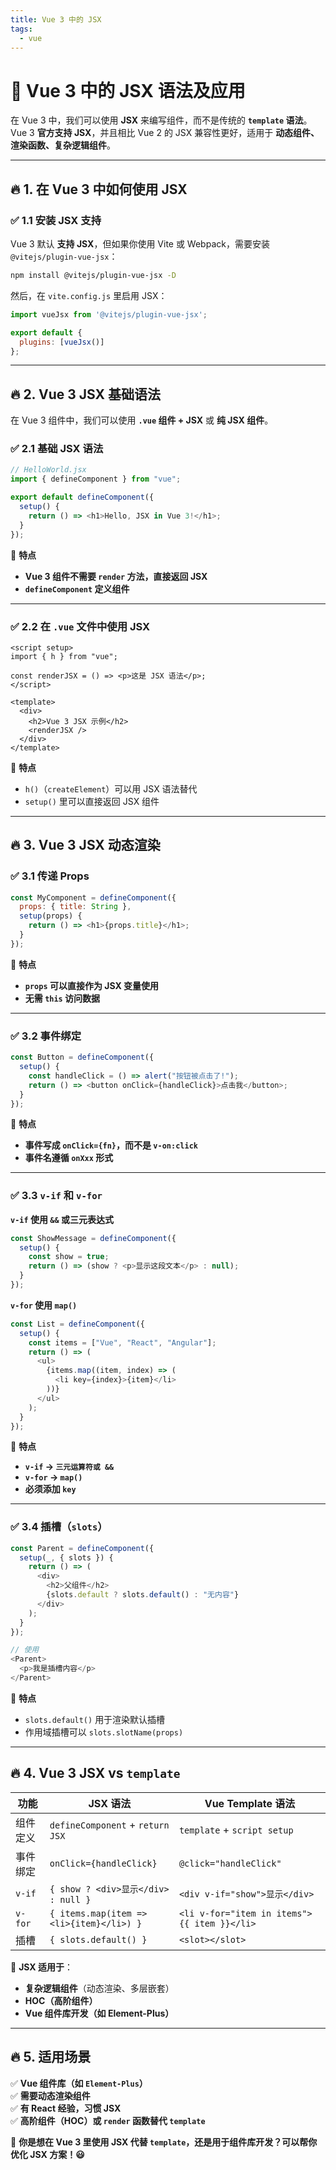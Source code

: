 ```yaml
---
title: Vue 3 中的 JSX 
tags:
  - vue
---
```



# **🚀 Vue 3 中的 JSX 语法及应用**

在 Vue 3 中，我们可以使用 **JSX** 来编写组件，而不是传统的 **`template` 语法**。Vue 3 **官方支持 JSX**，并且相比 Vue 2 的 JSX 兼容性更好，适用于 **动态组件、渲染函数、复杂逻辑组件**。

---

## **🔥 1. 在 Vue 3 中如何使用 JSX**
### **✅ 1.1 安装 JSX 支持**
Vue 3 默认 **支持 JSX**，但如果你使用 Vite 或 Webpack，需要安装 `@vitejs/plugin-vue-jsx`：
```bash
npm install @vitejs/plugin-vue-jsx -D
```
然后，在 `vite.config.js` 里启用 JSX：
```javascript
import vueJsx from '@vitejs/plugin-vue-jsx';

export default {
  plugins: [vueJsx()]
};
```

---

## **🔥 2. Vue 3 JSX 基础语法**
在 Vue 3 组件中，我们可以使用 **`.vue` 组件 + JSX** 或 **纯 JSX 组件**。

### **✅ 2.1 基础 JSX 语法**
```javascript
// HelloWorld.jsx
import { defineComponent } from "vue";

export default defineComponent({
  setup() {
    return () => <h1>Hello, JSX in Vue 3!</h1>;
  }
});
```
📌 **特点**
- **Vue 3 组件不需要 `render` 方法，直接返回 JSX**
- **`defineComponent` 定义组件**

---

### **✅ 2.2 在 `.vue` 文件中使用 JSX**
```vue
<script setup>
import { h } from "vue";

const renderJSX = () => <p>这是 JSX 语法</p>;
</script>

<template>
  <div>
    <h2>Vue 3 JSX 示例</h2>
    <renderJSX />
  </div>
</template>
```
📌 **特点**
- `h()`（`createElement`）可以用 JSX 语法替代
- `setup()` 里可以直接返回 JSX 组件

---

## **🔥 3. Vue 3 JSX 动态渲染**
### **✅ 3.1 传递 Props**
```javascript
const MyComponent = defineComponent({
  props: { title: String },
  setup(props) {
    return () => <h1>{props.title}</h1>;
  }
});
```
📌 **特点**
- **`props` 可以直接作为 JSX 变量使用**
- **无需 `this` 访问数据**

---

### **✅ 3.2 事件绑定**
```javascript
const Button = defineComponent({
  setup() {
    const handleClick = () => alert("按钮被点击了!");
    return () => <button onClick={handleClick}>点击我</button>;
  }
});
```
📌 **特点**
- **事件写成 `onClick={fn}`，而不是 `v-on:click`**
- **事件名遵循 `onXxx` 形式**

---

### **✅ 3.3 `v-if` 和 `v-for`**
**`v-if` 使用 `&&` 或三元表达式**
```javascript
const ShowMessage = defineComponent({
  setup() {
    const show = true;
    return () => (show ? <p>显示这段文本</p> : null);
  }
});
```
**`v-for` 使用 `map()`**
```javascript
const List = defineComponent({
  setup() {
    const items = ["Vue", "React", "Angular"];
    return () => (
      <ul>
        {items.map((item, index) => (
          <li key={index}>{item}</li>
        ))}
      </ul>
    );
  }
});
```
📌 **特点**
- **`v-if` → `三元运算符或 &&`**
- **`v-for` → `map()`**
- **必须添加 `key`**

---

### **✅ 3.4 插槽（`slots`）**
```javascript
const Parent = defineComponent({
  setup(_, { slots }) {
    return () => (
      <div>
        <h2>父组件</h2>
        {slots.default ? slots.default() : "无内容"}
      </div>
    );
  }
});
```
```javascript
// 使用
<Parent>
  <p>我是插槽内容</p>
</Parent>
```
📌 **特点**
- `slots.default()` 用于渲染默认插槽
- 作用域插槽可以 `slots.slotName(props)`

---

## **🔥 4. Vue 3 JSX vs `template`**
| **功能** | **JSX 语法** | **Vue Template 语法** |
|---------|------------|----------------|
| 组件定义 | `defineComponent` + `return JSX` | `template` + `script setup` |
| 事件绑定 | `onClick={handleClick}` | `@click="handleClick"` |
| `v-if` | `{ show ? <div>显示</div> : null }` | `<div v-if="show">显示</div>` |
| `v-for` | `{ items.map(item => <li>{item}</li>) }` | `<li v-for="item in items">{{ item }}</li>` |
| 插槽 | `{ slots.default() }` | `<slot></slot>` |

📌 **JSX 适用于**：
- **复杂逻辑组件**（动态渲染、多层嵌套）
- **HOC（高阶组件）**
- **Vue 组件库开发（如 Element-Plus）**

---

## **🔥 5. 适用场景**
✅ **Vue 组件库（如 `Element-Plus`）**  
✅ **需要动态渲染组件**  
✅ **有 React 经验，习惯 JSX**  
✅ **高阶组件（HOC）或 `render` 函数替代 `template`**  

📌 **你是想在 Vue 3 里使用 JSX 代替 `template`，还是用于组件库开发？可以帮你优化 JSX 方案！😃**